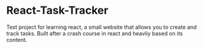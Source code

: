 # React-Task-Tracker
 Test project for learning react, a small website that allows you to create and track tasks. Built after a crash course in react and heavliy based on its content.

